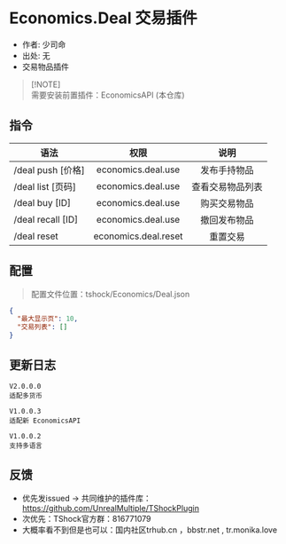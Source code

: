# Economics.Deal 交易插件

- 作者: 少司命
- 出处: 无
- 交易物品插件

> [!NOTE]\
> 需要安装前置插件：EconomicsAPI (本仓库)

## 指令

| 语法                                                                    |                          权限                          |    说明    |
| --------------------------------------------------------------------- | :--------------------------------------------------: | :------: |
| /deal push [价格]   |  economics.deal.use  |  发布手持物品  |
| /deal list [页码]   |  economics.deal.use  | 查看交易物品列表 |
| /deal buy [ID]    |  economics.deal.use  |  购买交易物品  |
| /deal recall [ID] |  economics.deal.use  |  撤回发布物品  |
| /deal reset                                                           | economics.deal.reset |   重置交易   |

## 配置

> 配置文件位置：tshock/Economics/Deal.json

```json
{
  "最大显示页": 10,
  "交易列表": []
}
```

## 更新日志

```
V2.0.0.0
适配多货币

V1.0.0.3
适配新 EconomicsAPI

V1.0.0.2
支持多语言
```

## 反馈

- 优先发issued -> 共同维护的插件库：https://github.com/UnrealMultiple/TShockPlugin
- 次优先：TShock官方群：816771079
- 大概率看不到但是也可以：国内社区trhub.cn ，bbstr.net , tr.monika.love
